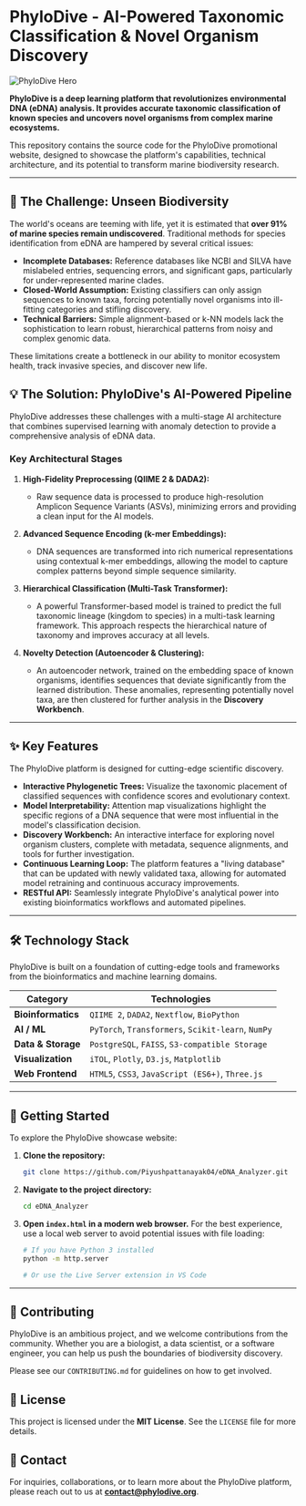 
# PhyloDive - AI-Powered Taxonomic Classification & Novel Organism Discovery

![PhyloDive Hero](httpshttps://user-images.githubusercontent.com/8343247/150182593-67a8ab2f-1b31-4f88-9b0a-5b9b4b7f8e7a.png)

**PhyloDive is a deep learning platform that revolutionizes environmental DNA (eDNA) analysis. It provides accurate taxonomic classification of known species and uncovers novel organisms from complex marine ecosystems.**

This repository contains the source code for the PhyloDive promotional website, designed to showcase the platform's capabilities, technical architecture, and its potential to transform marine biodiversity research.

---

## 🌊 The Challenge: Unseen Biodiversity

The world's oceans are teeming with life, yet it is estimated that **over 91% of marine species remain undiscovered**. Traditional methods for species identification from eDNA are hampered by several critical issues:

- **Incomplete Databases:** Reference databases like NCBI and SILVA have mislabeled entries, sequencing errors, and significant gaps, particularly for under-represented marine clades.
- **Closed-World Assumption:** Existing classifiers can only assign sequences to known taxa, forcing potentially novel organisms into ill-fitting categories and stifling discovery.
- **Technical Barriers:** Simple alignment-based or k-NN models lack the sophistication to learn robust, hierarchical patterns from noisy and complex genomic data.

These limitations create a bottleneck in our ability to monitor ecosystem health, track invasive species, and discover new life.

## 💡 The Solution: PhyloDive's AI-Powered Pipeline

PhyloDive addresses these challenges with a multi-stage AI architecture that combines supervised learning with anomaly detection to provide a comprehensive analysis of eDNA data.

### Key Architectural Stages

1.  **High-Fidelity Preprocessing (QIIME 2 & DADA2):**
    - Raw sequence data is processed to produce high-resolution Amplicon Sequence Variants (ASVs), minimizing errors and providing a clean input for the AI models.

2.  **Advanced Sequence Encoding (k-mer Embeddings):**
    - DNA sequences are transformed into rich numerical representations using contextual k-mer embeddings, allowing the model to capture complex patterns beyond simple sequence similarity.

3.  **Hierarchical Classification (Multi-Task Transformer):**
    - A powerful Transformer-based model is trained to predict the full taxonomic lineage (kingdom to species) in a multi-task learning framework. This approach respects the hierarchical nature of taxonomy and improves accuracy at all levels.

4.  **Novelty Detection (Autoencoder & Clustering):**
    - An autoencoder network, trained on the embedding space of known organisms, identifies sequences that deviate significantly from the learned distribution. These anomalies, representing potentially novel taxa, are then clustered for further analysis in the **Discovery Workbench**.

---

## ✨ Key Features

The PhyloDive platform is designed for cutting-edge scientific discovery.

- **Interactive Phylogenetic Trees:** Visualize the taxonomic placement of classified sequences with confidence scores and evolutionary context.
- **Model Interpretability:** Attention map visualizations highlight the specific regions of a DNA sequence that were most influential in the model's classification decision.
- **Discovery Workbench:** An interactive interface for exploring novel organism clusters, complete with metadata, sequence alignments, and tools for further investigation.
- **Continuous Learning Loop:** The platform features a "living database" that can be updated with newly validated taxa, allowing for automated model retraining and continuous accuracy improvements.
- **RESTful API:** Seamlessly integrate PhyloDive's analytical power into existing bioinformatics workflows and automated pipelines.

---

## 🛠️ Technology Stack

PhyloDive is built on a foundation of cutting-edge tools and frameworks from the bioinformatics and machine learning domains.

| Category          | Technologies                                       |
| ----------------- | -------------------------------------------------- |
| **Bioinformatics**| `QIIME 2`, `DADA2`, `Nextflow`, `BioPython`          |
| **AI / ML**       | `PyTorch`, `Transformers`, `Scikit-learn`, `NumPy`   |
| **Data & Storage**| `PostgreSQL`, `FAISS`, `S3-compatible Storage`     |
| **Visualization** | `iTOL`, `Plotly`, `D3.js`, `Matplotlib`              |
| **Web Frontend**  | `HTML5`, `CSS3`, `JavaScript (ES6+)`, `Three.js`   |

---

## 🚀 Getting Started

To explore the PhyloDive showcase website:

1.  **Clone the repository:**
    ```bash
    git clone https://github.com/Piyushpattanayak04/eDNA_Analyzer.git
    ```
2.  **Navigate to the project directory:**
    ```bash
    cd eDNA_Analyzer
    ```
3.  **Open `index.html` in a modern web browser.** For the best experience, use a local web server to avoid potential issues with file loading:
    ```bash
    # If you have Python 3 installed
    python -m http.server

    # Or use the Live Server extension in VS Code
    ```

---

## 🤝 Contributing

PhyloDive is an ambitious project, and we welcome contributions from the community. Whether you are a biologist, a data scientist, or a software engineer, you can help us push the boundaries of biodiversity discovery.

Please see our `CONTRIBUTING.md` for guidelines on how to get involved.

## 📄 License

This project is licensed under the **MIT License**. See the `LICENSE` file for more details.

## 📧 Contact

For inquiries, collaborations, or to learn more about the PhyloDive platform, please reach out to us at **contact@phylodive.org**.
